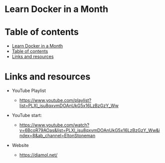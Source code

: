 
# Learn Docker in a Month

# Table of contents

<!-- TOC -->

- [Learn Docker in a Month](#learn-docker-in-a-month)
- [Table of contents](#table-of-contents)
- [Links and resources](#links-and-resources)

<!-- /TOC -->

# Links and resources

- YouTube Playlist
    - https://www.youtube.com/playlist?list=PLXl_isu8qxvmDOAnUkG5x16LzBzGzY_Ww

- YouTube start:
    - https://www.youtube.com/watch?v=6BcoR79AOas&list=PLXl_isu8qxvmDOAnUkG5x16LzBzGzY_Ww&index=8&ab_channel=EltonStoneman

- Website
    - https://diamol.net/